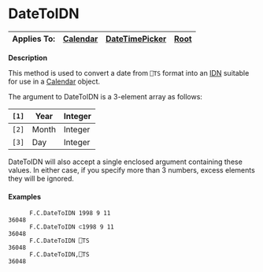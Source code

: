 




<h1 class="heading"><span class="name">DateToIDN</span></h1>

| Applies To: | [Calendar](../a-z/calendar.md) | [DateTimePicker](../a-z/datetimepicker.md) | [Root](../a-z/root.md) |
| --- | --- | --- | ---  |


**Description**


This method is used to convert a date from `⎕TS` format into an [IDN](../Miscellaneous/International%20Day%20Number.htm) suitable for use in a [Calendar](../a-z/calendar.md) object.


The argument to DateToIDN is a 3-element array as follows:


| `[1]` | Year | Integer |
| --- | --- | ---  |
| `[2]` | Month | Integer |
| `[3]` | Day | Integer |


DateToIDN will also accept a single enclosed argument containing these values. In either case, if you specify more than 3 numbers, excess elements they will be ignored.

#### Examples
```apl
      F.C.DateToIDN 1998 9 11
36048
      F.C.DateToIDN ⊂1998 9 11
36048
      F.C.DateToIDN ⎕TS
36048
      F.C.DateToIDN,⎕TS
36048
```



